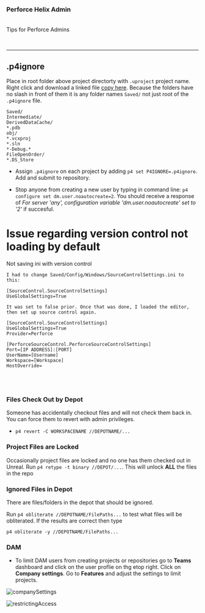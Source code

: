 <img src="https://via.placeholder.com/1000x4/45D7CA/45D7CA" alt="drawing" height="4px"/>

### Perforce Helix Admin

<img src="https://via.placeholder.com/1000x4/45D7CA/45D7CA" alt="drawing" height="4px"/>

Tips for Perforce Admins

<br>

---

## .p4ignore

Place in root folder above project directorty with `.uproject` project name.  Right click and download a linked file [copy here](.p4ignore). Because the folders have no slash in front of them it is any folder names `Saved/` not just root of the `.p4ignore` file.

```
Saved/
Intermediate/
DerivedDataCache/
*.pdb
obj/
*.vcxproj
*.sln
*-Debug.*
FileOpenOrder/
*.DS_Store
```

- Assign `.p4ignore` on each project by adding `p4 set P4IGNORE=.p4ignore`.  Add and submit to repository.

- Stop anyone from creating a new user by typing in command line: `p4 configure set dm.user.noautocreate=2`.  You should receive a response of _For server 'any', configuration variable 'dm.user.noautocreate' set to '2'_ if succesful.



# Issue regarding version control not loading by default
Not saving ini with version control
```
I had to change Saved/Config/Windows/SourceControlSettings.ini to this:

[SourceControl.SourceControlSettings]
UseGlobalSettings=True

It was set to false prior. Once that was done, I loaded the editor, then set up source control again.

[SourceControl.SourceControlSettings]
UseGlobalSettings=True
Provider=Perforce

[PerforceSourceControl.PerforceSourceControlSettings]
Port=[IP ADDRESS]:[PORT]
UserName=[Username]
Workspace=[Workspace]
HostOverride=
```

<br><br>

### Files Check Out by Depot
Someone has accidentally checkout files and will not check them back in.  You can force them to revert with admin privileges.

* `p4 revert -C WORKSPACENAME //DEPOTNAME/...`

### Project Files are Locked
Occasionally project files are locked and no one has them checked out in Unreal.
Run `p4 retype -t binary //DEPOT/...`.  This will unlock **ALL** the files in the repo

### Ignored Files in Depot
There are files/folders in the depot that should be ignored.

Run `p4 obliterate //DEPOTNAME/FilePaths...` to test what files will be obliterated.  If the results are correct then type

`p4 obliterate -y //DEPOTNAME/FilePaths...`


### DAM
* To limit DAM users from creating projects or repositories go to **Teams** dashboard and click on the user proflie on thg etop right.  Click on **Company settings**.  Go to **Features** and adjust the settings to limit projects.

![companySettings](https://user-images.githubusercontent.com/5504953/195142528-d632a1b8-c01c-47a1-848f-857427d5819d.png)

![restrictingAccess](https://user-images.githubusercontent.com/5504953/195142546-82713ce5-b5a6-4ce2-8d11-6519aeb30e10.png)

